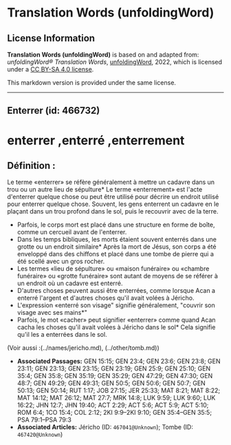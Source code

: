 # Translation Words (unfoldingWord)

## License Information

**Translation Words (unfoldingWord)** is based on and adapted from: _unfoldingWord® Translation Words_, [unfoldingWord](https://unfoldingword.org/utw), 2022, which is licensed under a [CC BY-SA 4.0 license](https://creativecommons.org/licenses/by-sa/4.0/legalcode.en).

This markdown version is provided under the same license.



--------------------------------

## Enterrer (id: 466732)

enterrer ,enterré ,enterrement
==============================

Définition :
------------

Le terme «enterrer» se réfère généralement à mettre un cadavre dans un trou ou un autre lieu de sépulture\* Le terme «enterrement» est l'acte d'enterrer quelque chose ou peut être utilisé pour décrire un endroit utilisé pour enterrer quelque chose. Souvent, les gens enterrent un cadavre en le plaçant dans un trou profond dans le sol, puis le recouvrir avec de la terre.

* Parfois, le corps mort est placé dans une structure en forme de boîte, comme un cercueil avant de l'enterrer.
* Dans les temps bibliques, les morts étaient souvent enterrés dans une grotte ou un endroit similaire\* Après la mort de Jésus, son corps a été enveloppé dans des chiffons et placé dans une tombe de pierre qui a été scellé avec un gros rocher.
* Les termes «lieu de sépulture» ou «maison funéraire» ou «chambre funéraire» ou «grotte funéraire» sont autant de moyens de se référer à un endroit où un cadavre est enterré.
* D'autres choses peuvent aussi être enterrées, comme lorsque Acan a enterré l'argent et d'autres choses qu'il avait volées à Jéricho.
* L'expression «enterré son visage" signifie généralement, "couvrir son visage avec ses mains\*"
* Parfois, le mot «cacher» peut signifier «enterrer» comme quand Acan cacha les choses qu'il avait volées à Jéricho dans le sol\* Cela signifie qu'il les a enterrées dans le sol.

(Voir aussi :(../names/jericho.md), (../other/tomb.md))

* **Associated Passages:** GEN 15:15; GEN 23:4; GEN 23:6; GEN 23:8; GEN 23:11; GEN 23:13; GEN 23:15; GEN 23:19; GEN 25:9; GEN 25:10; GEN 35:4; GEN 35:8; GEN 35:19; GEN 35:29; GEN 47:29; GEN 47:30; GEN 48:7; GEN 49:29; GEN 49:31; GEN 50:5; GEN 50:6; GEN 50:7; GEN 50:13; GEN 50:14; RUT 1:17; JOB 27:15; JER 25:33; MAT 8:21; MAT 8:22; MAT 14:12; MAT 26:12; MAT 27:7; MRK 14:8; LUK 9:59; LUK 9:60; LUK 16:22; JHN 12:7; JHN 19:40; ACT 2:29; ACT 5:6; ACT 5:9; ACT 5:10; ROM 6:4; 1CO 15:4; COL 2:12; 2KI 9:9–2KI 9:10; GEN 35:4–GEN 35:5; PSA 79:1–PSA 79:3
* **Associated Articles:** Jéricho (ID: `467041@Unknown`); Tombe (ID: `467420@Unknown`)

